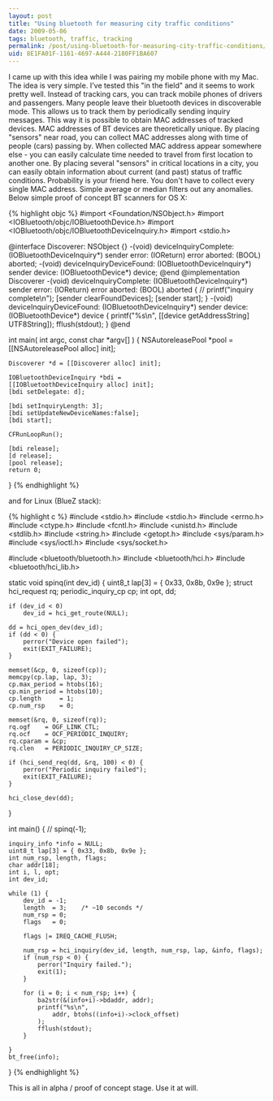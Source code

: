 ```yaml
---
layout: post
title: "Using bluetooth for measuring city traffic conditions"
date: 2009-05-06
tags: bluetooth, traffic, tracking
permalink: /post/using-bluetooth-for-measuring-city-traffic-conditions/
uid: 8E1FA01F-1161-4697-A444-2180FF1BA607
---
```

I came up with this idea while I was pairing my mobile phone with my Mac. The idea is very simple. I've tested this "in the field" and it seems to work pretty well. Instead of tracking cars, you can track mobile phones of drivers and passengers. Many people leave their bluetooth devices in discoverable mode. This allows us to track them by periodically sending inquiry messages. This way it is possible to obtain MAC addresses of tracked devices. MAC addresses of BT devices are theoretically unique. By placing "sensors" near road, you can collect MAC addresses along with time of people (cars) passing by. When collected MAC address appear somewhere else - you can easily calculate time needed to travel from first location to another one. By placing several "sensors" in critical locations in a city, you can easily obtain information about current (and past) status of traffic conditions. Probability is your friend here. You don't have to collect every single MAC address. Simple average or median filters out any anomalies. Below simple proof of concept BT scanners for OS X:

{% highlight objc %}
#import <Foundation/NSObject.h>
#import <IOBluetooth/objc/IOBluetoothDevice.h>
#import <IOBluetooth/objc/IOBluetoothDeviceInquiry.h>
#import <stdio.h>

@interface Discoverer: NSObject {}
-(void) deviceInquiryComplete: (IOBluetoothDeviceInquiry*) sender 
                        error: (IOReturn) error
                      aborted: (BOOL) aborted;
-(void) deviceInquiryDeviceFound: (IOBluetoothDeviceInquiry*) sender
                          device: (IOBluetoothDevice*) device;
@end
@implementation Discoverer
-(void) deviceInquiryComplete: (IOBluetoothDeviceInquiry*) sender 
                        error: (IOReturn) error
                      aborted: (BOOL) aborted
{
//    printf("inquiry complete\n");
    [sender clearFoundDevices];
    [sender start];
}
-(void) deviceInquiryDeviceFound: (IOBluetoothDeviceInquiry*) sender
                          device: (IOBluetoothDevice*) device
{
    printf("%s\n", [[device getAddressString] UTF8String]);
    fflush(stdout);
}
@end

int main( int argc, const char *argv[] ) 
{
    NSAutoreleasePool *pool = [[NSAutoreleasePool alloc] init];

    Discoverer *d = [[Discoverer alloc] init];

    IOBluetoothDeviceInquiry *bdi = 
    [[IOBluetoothDeviceInquiry alloc] init];
    [bdi setDelegate: d];

    [bdi setInquiryLength: 3];
    [bdi setUpdateNewDeviceNames:false];
    [bdi start];

    CFRunLoopRun();

    [bdi release];
    [d release];
    [pool release];
    return 0;
}
{% endhighlight %}

and for Linux (BlueZ stack):

{% highlight c %}
#include <stdio.h>
#include <stdio.h>
#include <errno.h>
#include <ctype.h>
#include <fcntl.h>
#include <unistd.h>
#include <stdlib.h>
#include <string.h>
#include <getopt.h>
#include <sys/param.h>
#include <sys/ioctl.h>
#include <sys/socket.h>

#include <bluetooth/bluetooth.h>
#include <bluetooth/hci.h>
#include <bluetooth/hci_lib.h>

static void spinq(int dev_id)
{
    uint8_t lap[3] = { 0x33, 0x8b, 0x9e };
    struct hci_request rq;
    periodic_inquiry_cp cp;
    int opt, dd;

    if (dev_id < 0)
        dev_id = hci_get_route(NULL);

    dd = hci_open_dev(dev_id);
    if (dd < 0) {
        perror("Device open failed");
        exit(EXIT_FAILURE);
    }

    memset(&cp, 0, sizeof(cp));
    memcpy(cp.lap, lap, 3);
    cp.max_period = htobs(16);
    cp.min_period = htobs(10);
    cp.length     = 1;
    cp.num_rsp    = 0;

    memset(&rq, 0, sizeof(rq));
    rq.ogf    = OGF_LINK_CTL;
    rq.ocf    = OCF_PERIODIC_INQUIRY;
    rq.cparam = &cp;
    rq.clen   = PERIODIC_INQUIRY_CP_SIZE;

    if (hci_send_req(dd, &rq, 100) < 0) {
        perror("Periodic inquiry failed");
        exit(EXIT_FAILURE);
    }

    hci_close_dev(dd);
}


int main() {
//    spinq(-1);

    inquiry_info *info = NULL;
    uint8_t lap[3] = { 0x33, 0x8b, 0x9e };
    int num_rsp, length, flags;
    char addr[18];
    int i, l, opt;
    int dev_id;

    while (1) {
        dev_id = -1;
        length  = 3;    /* ~10 seconds */
        num_rsp = 0;
        flags   = 0;

        flags |= IREQ_CACHE_FLUSH;

        num_rsp = hci_inquiry(dev_id, length, num_rsp, lap, &info, flags);
        if (num_rsp < 0) {
            perror("Inquiry failed.");
            exit(1);
        }

        for (i = 0; i < num_rsp; i++) {
            ba2str(&(info+i)->bdaddr, addr);
            printf("%s\n",
                addr, btohs((info+i)->clock_offset)
            );
            fflush(stdout);
        }

    }
    bt_free(info);

}
{% endhighlight %}

This is all in alpha / proof of concept stage. Use it at will.

